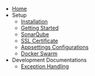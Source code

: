 - [Home](/)
- Setup
  - [Installation](installation.md)
  - [Getting Started](started.md)
  - [SonarQube](sonar.md)
  - [SSL Certificate](certificate.md)
  - [Appsettings Configurations](appsettings.md)
  - [Docker Swarm](dockerswarm.md)
- Development Documentations
  - [Exception Handling](exception.md)
